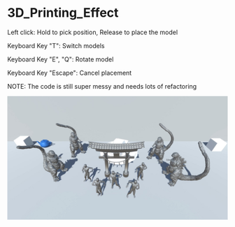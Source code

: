 # 3D_Printing_Effect

Left click: Hold to pick position, Release to place the model


Keyboard Key "T": Switch models


Keyboard Key "E", "Q": Rotate model


Keyboard Key "Escape": Cancel placement


NOTE: The code is still super messy and needs lots of refactoring


[![Preview](3D_Printing_Effect.jpg)](https://youtu.be/yr7MDtvkF3w)
